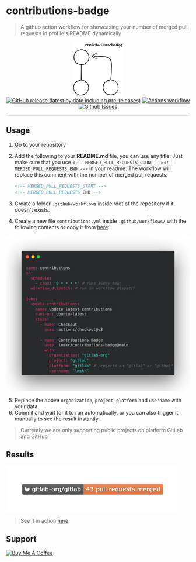 # contributions-badge

> A github action workflow for showcasing your number of merged pull requests in profile's README dynamically

<p align="center">
    <img src="public/images/logo.png" height="150"><br>
    <a href="https://github.com/imskr/contributions-badge/releases"><img alt="GitHub release (latest by date including pre-releases)" src="https://img.shields.io/github/v/release/imskr/contributions-badge?include_prereleases&style=flat-square"></a>
    <a href="https://github.com/imskr/contributions-badge/actions/workflows/build.yml"><img alt="Actions workflow" src="https://img.shields.io/github/actions/workflow/status/imskr/contributions-badge/build.yml?style=flat-square&logo=github"></a>
    <a href="https://github.com/imskr/contributions-badge/issues"><img alt="Github Issues" src="https://img.shields.io/github/issues/imskr/contributions-badge?color=orange&style=flat-square"></a>
</p>
<hr noshade>

## Usage

1. Go to your repository
2. Add the following to your **README.md** file, you can use any title. Just make sure that you use `<!-- MERGED_PULL_REQUESTS_COUNT --><!-- MERGED_PULL_REQUESTS_END -->` in your readme. The workflow will replace this comment with the number of merged pull requests:

    ```markdown
    <!-- MERGED_PULL_REQUESTS_START -->
    <!-- MERGED_PULL_REQUESTS_END -->
    ```

3. Create a folder `.github/workflows` inside root of the repository if it doesn't exists.
4. Create a new file `contributions.yml`  inside `.github/workflows/`  with the following contents or copy it from [here](./examples/contributions.yml):

![](./public/images/workflow.png)

5. Replace the above `organization`, `project`, `platform` and `username` with your data.
6. Commit and wait for it to run automatically, or you can also trigger it manually to see the result instantly.

> Currently we are only supporting public projects on platform GitLab and GitHub

## Results
![result](./public/images/result.png)

> See it in action [here](https://github.com/imskr/imskr/tree/master?tab=readme-ov-file#-open-source-contributions)

## Support

<p>
    <a href="https://buymeacoffee.com/imskr" target="_blank"><img src="https://cdn.buymeacoffee.com/buttons/v2/default-red.png" alt="Buy Me A Coffee" width="150" ></a>
</p>
